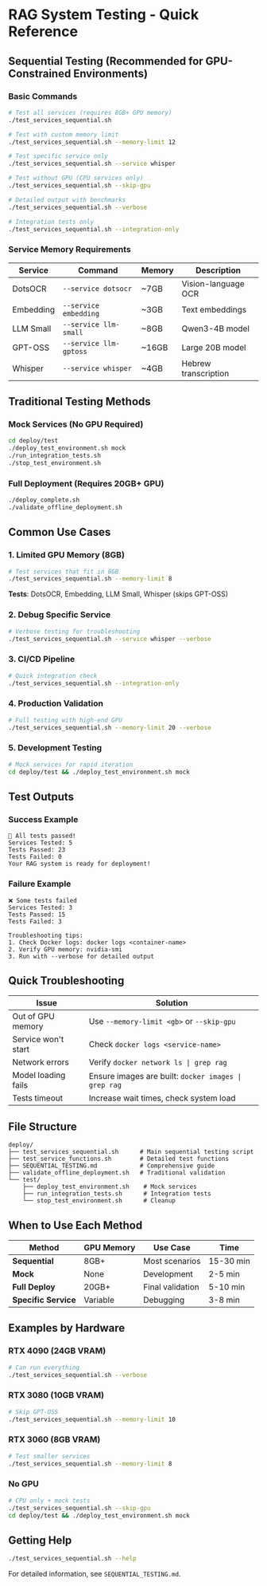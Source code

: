 # RAG System Testing - Quick Reference

## Sequential Testing (Recommended for GPU-Constrained Environments)

### Basic Commands

```bash
# Test all services (requires 8GB+ GPU memory)
./test_services_sequential.sh

# Test with custom memory limit
./test_services_sequential.sh --memory-limit 12

# Test specific service only
./test_services_sequential.sh --service whisper

# Test without GPU (CPU services only)
./test_services_sequential.sh --skip-gpu

# Detailed output with benchmarks
./test_services_sequential.sh --verbose

# Integration tests only
./test_services_sequential.sh --integration-only
```

### Service Memory Requirements

| Service | Command | Memory | Description |
|---------|---------|--------|-------------|
| DotsOCR | `--service dotsocr` | ~7GB | Vision-language OCR |
| Embedding | `--service embedding` | ~3GB | Text embeddings |
| LLM Small | `--service llm-small` | ~8GB | Qwen3-4B model |
| GPT-OSS | `--service llm-gptoss` | ~16GB | Large 20B model |
| Whisper | `--service whisper` | ~4GB | Hebrew transcription |

## Traditional Testing Methods

### Mock Services (No GPU Required)

```bash
cd deploy/test
./deploy_test_environment.sh mock
./run_integration_tests.sh
./stop_test_environment.sh
```

### Full Deployment (Requires 20GB+ GPU)

```bash
./deploy_complete.sh
./validate_offline_deployment.sh
```

## Common Use Cases

### 1. Limited GPU Memory (8GB)
```bash
# Test services that fit in 8GB
./test_services_sequential.sh --memory-limit 8
```
**Tests**: DotsOCR, Embedding, LLM Small, Whisper (skips GPT-OSS)

### 2. Debug Specific Service
```bash
# Verbose testing for troubleshooting
./test_services_sequential.sh --service whisper --verbose
```

### 3. CI/CD Pipeline
```bash
# Quick integration check
./test_services_sequential.sh --integration-only
```

### 4. Production Validation
```bash
# Full testing with high-end GPU
./test_services_sequential.sh --memory-limit 20 --verbose
```

### 5. Development Testing
```bash
# Mock services for rapid iteration
cd deploy/test && ./deploy_test_environment.sh mock
```

## Test Outputs

### Success Example
```
🎉 All tests passed!
Services Tested: 5
Tests Passed: 23  
Tests Failed: 0
Your RAG system is ready for deployment!
```

### Failure Example
```
❌ Some tests failed
Services Tested: 3
Tests Passed: 15
Tests Failed: 3

Troubleshooting tips:
1. Check Docker logs: docker logs <container-name>
2. Verify GPU memory: nvidia-smi
3. Run with --verbose for detailed output
```

## Quick Troubleshooting

| Issue | Solution |
|-------|----------|
| Out of GPU memory | Use `--memory-limit <gb>` or `--skip-gpu` |
| Service won't start | Check `docker logs <service-name>` |
| Network errors | Verify `docker network ls \| grep rag` |
| Model loading fails | Ensure images are built: `docker images \| grep rag` |
| Tests timeout | Increase wait times, check system load |

## File Structure

```
deploy/
├── test_services_sequential.sh      # Main sequential testing script
├── test_service_functions.sh        # Detailed test functions  
├── SEQUENTIAL_TESTING.md            # Comprehensive guide
├── validate_offline_deployment.sh   # Traditional validation
└── test/
    ├── deploy_test_environment.sh    # Mock services
    ├── run_integration_tests.sh      # Integration tests
    └── stop_test_environment.sh      # Cleanup
```

## When to Use Each Method

| Method | GPU Memory | Use Case | Time |
|--------|------------|----------|------|
| **Sequential** | 8GB+ | Most scenarios | 15-30 min |
| **Mock** | None | Development | 2-5 min |
| **Full Deploy** | 20GB+ | Final validation | 5-10 min |
| **Specific Service** | Variable | Debugging | 3-8 min |

## Examples by Hardware

### RTX 4090 (24GB VRAM)
```bash
# Can run everything
./test_services_sequential.sh --verbose
```

### RTX 3080 (10GB VRAM) 
```bash
# Skip GPT-OSS
./test_services_sequential.sh --memory-limit 10
```

### RTX 3060 (8GB VRAM)
```bash
# Test smaller services
./test_services_sequential.sh --memory-limit 8
```

### No GPU
```bash
# CPU only + mock tests
./test_services_sequential.sh --skip-gpu
cd deploy/test && ./deploy_test_environment.sh mock
```

## Getting Help

```bash
./test_services_sequential.sh --help
```

For detailed information, see `SEQUENTIAL_TESTING.md`.